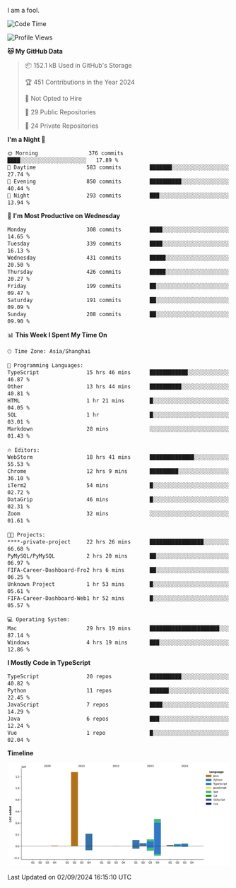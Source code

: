 I am a fool.

<!--START_SECTION:waka-->
![Code Time](http://img.shields.io/badge/Code%20Time-1%2C748%20hrs%2051%20mins-blue)

![Profile Views](http://img.shields.io/badge/Profile%20Views-0-blue)

**🐱 My GitHub Data** 

> 📦 152.1 kB Used in GitHub's Storage 
 > 
> 🏆 451 Contributions in the Year 2024
 > 
> 🚫 Not Opted to Hire
 > 
> 📜 29 Public Repositories 
 > 
> 🔑 24 Private Repositories 
 > 
**I'm a Night 🦉** 

```text
🌞 Morning                376 commits         ████░░░░░░░░░░░░░░░░░░░░░   17.89 % 
🌆 Daytime                583 commits         ███████░░░░░░░░░░░░░░░░░░   27.74 % 
🌃 Evening                850 commits         ██████████░░░░░░░░░░░░░░░   40.44 % 
🌙 Night                  293 commits         ███░░░░░░░░░░░░░░░░░░░░░░   13.94 % 
```
📅 **I'm Most Productive on Wednesday** 

```text
Monday                   308 commits         ████░░░░░░░░░░░░░░░░░░░░░   14.65 % 
Tuesday                  339 commits         ████░░░░░░░░░░░░░░░░░░░░░   16.13 % 
Wednesday                431 commits         █████░░░░░░░░░░░░░░░░░░░░   20.50 % 
Thursday                 426 commits         █████░░░░░░░░░░░░░░░░░░░░   20.27 % 
Friday                   199 commits         ██░░░░░░░░░░░░░░░░░░░░░░░   09.47 % 
Saturday                 191 commits         ██░░░░░░░░░░░░░░░░░░░░░░░   09.09 % 
Sunday                   208 commits         ██░░░░░░░░░░░░░░░░░░░░░░░   09.90 % 
```


📊 **This Week I Spent My Time On** 

```text
🕑︎ Time Zone: Asia/Shanghai

💬 Programming Languages: 
TypeScript               15 hrs 46 mins      ████████████░░░░░░░░░░░░░   46.87 % 
Other                    13 hrs 44 mins      ██████████░░░░░░░░░░░░░░░   40.81 % 
HTML                     1 hr 21 mins        █░░░░░░░░░░░░░░░░░░░░░░░░   04.05 % 
SQL                      1 hr                █░░░░░░░░░░░░░░░░░░░░░░░░   03.01 % 
Markdown                 28 mins             ░░░░░░░░░░░░░░░░░░░░░░░░░   01.43 % 

🔥 Editors: 
WebStorm                 18 hrs 41 mins      ██████████████░░░░░░░░░░░   55.53 % 
Chrome                   12 hrs 9 mins       █████████░░░░░░░░░░░░░░░░   36.10 % 
iTerm2                   54 mins             █░░░░░░░░░░░░░░░░░░░░░░░░   02.72 % 
DataGrip                 46 mins             █░░░░░░░░░░░░░░░░░░░░░░░░   02.31 % 
Zoom                     32 mins             ░░░░░░░░░░░░░░░░░░░░░░░░░   01.61 % 

🐱‍💻 Projects: 
****-private-project     22 hrs 26 mins      █████████████████░░░░░░░░   66.68 % 
PyMySQL/PyMySQL          2 hrs 20 mins       ██░░░░░░░░░░░░░░░░░░░░░░░   06.97 % 
FIFA-Career-Dashboard-Fro2 hrs 6 mins        ██░░░░░░░░░░░░░░░░░░░░░░░   06.25 % 
Unknown Project          1 hr 53 mins        █░░░░░░░░░░░░░░░░░░░░░░░░   05.61 % 
FIFA-Career-Dashboard-Web1 hr 52 mins        █░░░░░░░░░░░░░░░░░░░░░░░░   05.57 % 

💻 Operating System: 
Mac                      29 hrs 19 mins      ██████████████████████░░░   87.14 % 
Windows                  4 hrs 19 mins       ███░░░░░░░░░░░░░░░░░░░░░░   12.86 % 
```

**I Mostly Code in TypeScript** 

```text
TypeScript               20 repos            ██████████░░░░░░░░░░░░░░░   40.82 % 
Python                   11 repos            ██████░░░░░░░░░░░░░░░░░░░   22.45 % 
JavaScript               7 repos             ████░░░░░░░░░░░░░░░░░░░░░   14.29 % 
Java                     6 repos             ███░░░░░░░░░░░░░░░░░░░░░░   12.24 % 
Vue                      1 repo              █░░░░░░░░░░░░░░░░░░░░░░░░   02.04 % 
```



**Timeline**

![Lines of Code chart](https://raw.githubusercontent.com/VeejaLiu/VeejaLiu/master/assets/bar_graph.png)


 Last Updated on 02/09/2024 16:15:10 UTC
<!--END_SECTION:waka-->

